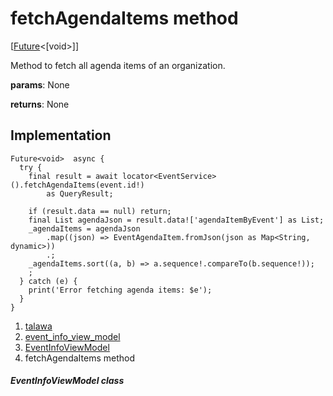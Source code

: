 
<div>

# fetchAgendaItems method

</div>


[[Future](https://api.flutter.dev/flutter/dart-core/Future-class.html)\<[void\>]]




Method to fetch all agenda items of an organization.

**params**: None

**returns**: None



## Implementation

``` language-dart
Future<void>  async {
  try {
    final result = await locator<EventService>().fetchAgendaItems(event.id!)
        as QueryResult;

    if (result.data == null) return;
    final List agendaJson = result.data!['agendaItemByEvent'] as List;
    _agendaItems = agendaJson
        .map((json) => EventAgendaItem.fromJson(json as Map<String, dynamic>))
        .;
    _agendaItems.sort((a, b) => a.sequence!.compareTo(b.sequence!));
    ;
  } catch (e) {
    print('Error fetching agenda items: $e');
  }
}
```







1.  [talawa](../../index.md)
2.  [event_info_view_model](../../view_model_after_auth_view_models_event_view_models_event_info_view_model/)
3.  [EventInfoViewModel](../../view_model_after_auth_view_models_event_view_models_event_info_view_model/EventInfoViewModel-class.md)
4.  fetchAgendaItems method

##### EventInfoViewModel class







